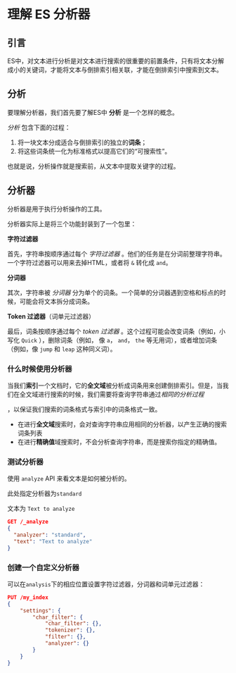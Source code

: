 # 理解 ES 分析器

## 引言

ES中，对文本进行分析是对文本进行搜索的很重要的前置条件，只有将文本分解成小的关键词，才能将文本与倒排索引相关联，才能在倒排索引中搜索到文本。

## 分析

要理解分析器，我们首先要了解ES中 **分析** 是一个怎样的概念。

*分析* 包含下面的过程：

1. 将一块文本分成适合与倒排索引的独立的**词条**；
2. 将这些词条统一化为标准格式以提高它们的“可搜索性”。

也就是说，分析操作就是搜索前，从文本中提取关键字的过程。

## 分析器

分析器是用于执行分析操作的工具。

分析器实际上是将三个功能封装到了一个包里：

**字符过滤器**

首先，字符串按顺序通过每个 *字符过滤器* 。他们的任务是在分词前整理字符串。一个字符过滤器可以用来去掉HTML，或者将 `&` 转化成 `and`。

**分词器**

其次，字符串被 *分词器* 分为单个的词条。一个简单的分词器遇到空格和标点的时候，可能会将文本拆分成词条。

**Token 过滤器**（词单元过滤器）

最后，词条按顺序通过每个 *token 过滤器* 。这个过程可能会改变词条（例如，小写化 `Quick` ），删除词条（例如， 像 `a`， `and`， `the` 等无用词），或者增加词条（例如，像 `jump` 和 `leap` 这种同义词）。

### 什么时候使用分析器

当我们**索引**一个文档时，它的**全文域**被分析成词条用来创建倒排索引。但是，当我们在全文域进行搜索的时候，我们需要将查询字符串通过*相同的分析过程*

，以保证我们搜索的词条格式与索引中的词条格式一致。

- 在进行**全文域**搜索时，会对查询字符串应用相同的分析器，以产生正确的搜索词条列表
- 在进行**精确值**域搜索时，不会分析查询字符串，而是搜索你指定的精确值。

### 测试分析器

使用 `analyze` API 来看文本是如何被分析的。

此处指定分析器为`standard`

文本为 `Text to analyze`

```json
GET /_analyze 
{
  "analyzer": "standard",
  "text": "Text to analyze"
}
```

### 创建一个自定义分析器

可以在`analysis`下的相应位置设置字符过滤器，分词器和词单元过滤器：

```json
PUT /my_index
{
    "settings": {
        "char_filter": {
            "char_filter": {},
            "tokenizer": {},
            "filter": {},
            "analyzer": {}
        }
    }
}
```

